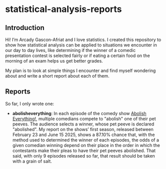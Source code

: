# statistical-analysis-reports

## Introduction

Hi! I’m Arcady Gascon-Afriat and I love statistics. I created this repository to show how statistical analysis can be applied to situations we encounter in our day to day lives, like determining if the winner of a comedic presentation contest is selected fairly or if eating a certain food on the morning of an exam helps us get better grades.

My plan is to look at simple things I encounter and find myself wondering about and write a short report about each of them.

## Reports

So far, I only wrote one:

* **abolisheverything**: In each episode of the comedy show [Abolish Everything!](https://nebula.tv/abolish), multiple comedians compete to "abolish" one of their pet peeves. The audience selects a winner, whose pet peeve is declared "abolished". My report on the shows’ first season, released between February 23 and June 15 2025, shows a 87.10% chance that, with the method used to determined the winner of each episodes, the odds of a given comedian winning depend on their place in the order in which the contestants make their pleas to have their pet peeves abolished. That said, with only 9 episodes released so far, that result should be taken with a grain of salt.